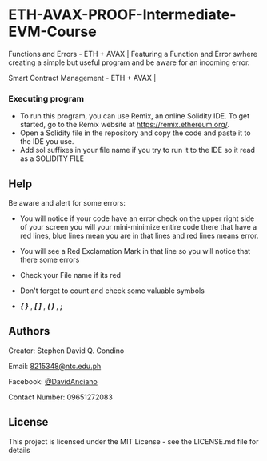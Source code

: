 # ETH-AVAX-PROOF-Intermediate-EVM-Course
Functions and Errors - ETH + AVAX | Featuring a Function and Error swhere creating a simple but useful program and be aware for an incoming error.

Smart Contract Management - ETH + AVAX | 

### Executing program
* To run this program, you can use Remix, an online Solidity IDE. To get started, go to the Remix website at https://remix.ethereum.org/.
* Open a Solidity file in the repository and copy the code and paste it to the IDE you use.
* Add sol suffixes in your file name if you try to run it to the IDE so it read as a SOLIDITY FILE
## Help

Be aware and alert for some errors: 

* You will notice if your code have an error check on the upper right side of your screen you will your mini-minimize entire code there that have a red lines, blue lines mean you are in that lines and red lines means error.

* You will see a Red Exclamation Mark in that line so you will notice that there some errors

* Check your File name if its red

* Don't forget to count and check some valuable symbols
* **_{  }_** , **_[ ]_** , **_( )_** , **_;_**


## Authors

Creator: Stephen David Q. Condino 

Email: 8215348@ntc.edu.ph

Facebook: [@DavidAnciano](https://www.facebook.com/profile.php?id=100010312052822)

Contact Number: 09651272083


## License

This project is licensed under the MIT License - see the LICENSE.md file for details
